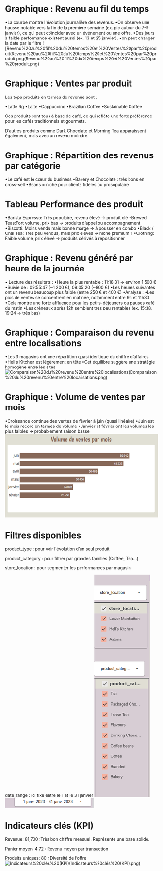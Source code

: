 # Graphique : Revenu au fil du temps


•La courbe montre l'évolution journalière des revenus.
•On observe une hausse notable vers la fin de la première semaine (ex. pic autour du 7-9 janvier), ce qui peut coïncider avec un événement ou une offre.
•Des jours à faible performance existent aussi (ex. 13 et 25 janvier).
•on peut changer la date par le filtre 
![Revenu%20au%20fil%20du%20temps%20et%20Ventes%20par%20produit(Revenu%20au%20fil%20du%20temps%20et%20Ventes%20par%20produit.png(Revenu%20au%20fil%20du%20temps%20et%20Ventes%20par%20produit.png)
# Graphique : Ventes par produit

Les tops produits en termes de revenue sont :

•Latte Rg
•Latte
•Cappuccino
•Brazilian Coffee
•Sustainable Coffee

Ces produits sont tous à base de café, ce qui reflète une forte préférence pour les cafés traditionnels et gourmets.

D’autres produits comme Dark Chocolate et Morning Tea apparaissent également, mais avec un revenu moindre.


# Graphique : Répartition des revenus par catégorie


•Le café est le cœur du business
•Bakery et Chocolate : très bons en cross-sell
•Beans = niche pour clients fidèles ou prosopulaire

# Tableau Performance des produit


•Barista Espresso: Très populaire, revenu élevé → produit clé
•Brewed Teas:Fort volume, prix bas → produits d’appel ou accompagnement
•Biscotti: Moins vendu mais bonne marge → à pousser en combo
•Black / Chai Tea: Très peu vendus, mais prix élevés → niche premium ?
•Clothing: Faible volume, prix élevé → produits dérivés à repositionner

 # Graphique : Revenu généré par heure de la journée

• Lecture des résultats  :
•Heure la plus rentable : 11:18:31 → environ 1 500 €
•Suivie de : 09:55:47 (~1 200 €), 09:05:20 (~800 €)
•Les heures suivantes ont un revenu beaucoup plus faible (entre 250 € et 400 €)
•Analyse :
•Les pics de ventes se concentrent en matinée, notamment entre 9h et 11h30
•Cela montre une forte affluence pour les petits-déjeuners ou pauses café du matin
•Les créneaux après 12h semblent très peu rentables (ex. 15:38, 19:24 → très bas)

# Graphique : Comparaison du revenu entre localisations
 
•Les 3 magasins ont une répartition quasi identique du chiffre d’affaires
•Hell’s Kitchen est légèrement en tête
•Cet équilibre suggère une stratégie homogène entre les sites
![Comparaison%20du%20revenu%20entre%20localisations(Comparaison%20du%20revenu%20entre%20localisations.png)](Comparaison%20du%20revenu%20entre%20localisations.png)

# Graphique : Volume de ventes par mois
 

•Croissance continue des ventes de février à juin (quasi linéaire)
•Juin est le mois record en termes de volume
•Janvier et février ont les volumes les plus faibles → probablement saison basse
![Volume%20de%20ventes%20par%20mois(Volume%20de%20ventes%20par%20mois.png)](Volume%20de%20ventes%20par%20mois.png)
# Filtres disponibles

product_type : pour voir l'évolution d’un seul produit

product_category : pour filtrer par grandes familles (Coffee, Tea…)

store_location : pour segmenter les performances par magasin

date_range : ici fixé entre le 1 et le 31 janvier
![Filtres%20disponibles(Filtres%20disponibles.png)](Filtres%20disponibles.png)
![Filtres%20disponibles2(Filtres%20disponibles2.png)](Filtres%20disponibles2.png)
# Indicateurs clés (KPI)

Revenue: 81,700 :Très bon chiffre mensuel. Représente une base solide.

Panier moyen: 4.72 : Revenu moyen par transaction

Produits uniques: 80 : Diversité de l’offre 
![Indicateurs%20clés%20(KPI)(Indicateurs%20clés%20(KPI).png)](Indicateurs%20clés%20(KPI).png)
